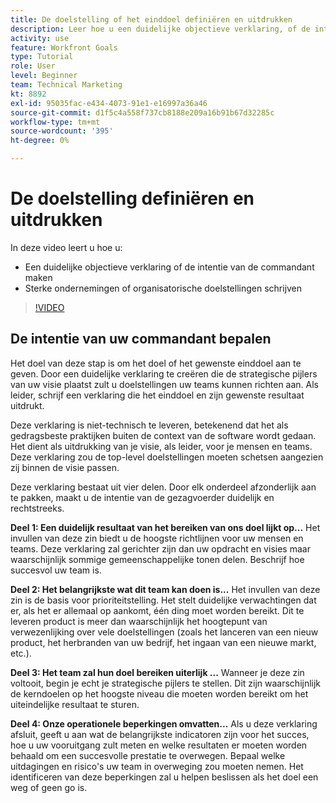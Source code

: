 ```yaml
---
title: De doelstelling of het einddoel definiëren en uitdrukken
description: Leer hoe u een duidelijke objectieve verklaring, of de intentie van de Bevelhebber, creeert en sterke onderneming of organisatorische doelstellingen schrijft.
activity: use
feature: Workfront Goals
type: Tutorial
role: User
level: Beginner
team: Technical Marketing
kt: 8892
exl-id: 95035fac-e434-4073-91e1-e16997a36a46
source-git-commit: d1f5c4a558f737cb8188e209a16b91b67d32285c
workflow-type: tm+mt
source-wordcount: '395'
ht-degree: 0%

---
```


# De doelstelling definiëren en uitdrukken

In deze video leert u hoe u:

* Een duidelijke objectieve verklaring of de intentie van de commandant maken
* Sterke ondernemingen of organisatorische doelstellingen schrijven

>[!VIDEO](https://video.tv.adobe.com/v/335186/?quality=12)

<!--
Your turn graphic
-->

## De intentie van uw commandant bepalen

Het doel van deze stap is om het doel of het gewenste einddoel aan te geven. Door een duidelijke verklaring te creëren die de strategische pijlers van uw visie plaatst zult u doelstellingen uw teams kunnen richten aan. Als leider, schrijf een verklaring die het einddoel en zijn gewenste resultaat uitdrukt.

Deze verklaring is niet-technisch te leveren, betekenend dat het als gedragsbeste praktijken buiten de context van de software wordt gedaan. Het dient als uitdrukking van je visie, als leider, voor je mensen en teams. Deze verklaring zou de top-level doelstellingen moeten schetsen aangezien zij binnen de visie passen.

Deze verklaring bestaat uit vier delen. Door elk onderdeel afzonderlijk aan te pakken, maakt u de intentie van de gezagvoerder duidelijk en rechtstreeks.

**Deel 1: Een duidelijk resultaat van het bereiken van ons doel lijkt op...**
Het invullen van deze zin biedt u de hoogste richtlijnen voor uw mensen en teams. Deze verklaring zal gerichter zijn dan uw opdracht en visies maar waarschijnlijk sommige gemeenschappelijke tonen delen. Beschrijf hoe succesvol uw team is.

**Deel 2: Het belangrijkste wat dit team kan doen is...**
Het invullen van deze zin is de basis voor prioriteitstelling. Het stelt duidelijke verwachtingen dat er, als het er allemaal op aankomt, één ding moet worden bereikt. Dit te leveren product is meer dan waarschijnlijk het hoogtepunt van verwezenlijking over vele doelstellingen (zoals het lanceren van een nieuw product, het herbranden van uw bedrijf, het ingaan van een nieuwe markt, etc.).

**Deel 3: Het team zal hun doel bereiken uiterlijk ...**
Wanneer je deze zin voltooit, begin je echt je strategische pijlers te stellen. Dit zijn waarschijnlijk de kerndoelen op het hoogste niveau die moeten worden bereikt om het uiteindelijke resultaat te sturen.

**Deel 4: Onze operationele beperkingen omvatten...**
Als u deze verklaring afsluit, geeft u aan wat de belangrijkste indicatoren zijn voor het succes, hoe u uw vooruitgang zult meten en welke resultaten er moeten worden behaald om een succesvolle prestatie te overwegen. Bepaal welke uitdagingen en risico&#39;s uw team in overweging zou moeten nemen. Het identificeren van deze beperkingen zal u helpen beslissen als het doel een weg of geen go is.
